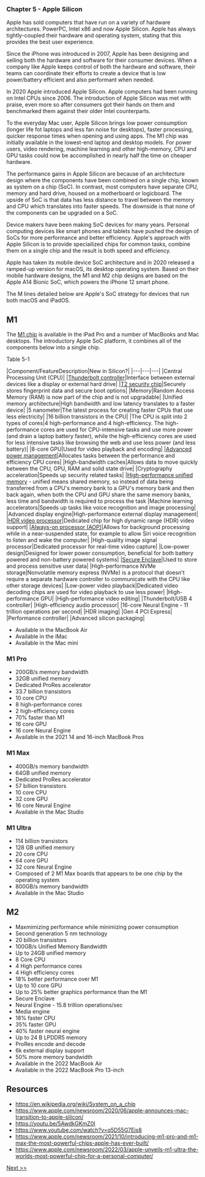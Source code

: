 ### Chapter 5 - Apple Silicon

Apple has sold computers that have run on a variety of hardware architectures. PowerPC, Intel x86 and now Apple Silicon. Apple has always tightly-coupled their hardware and operating system, stating that this provides the best user experience.

Since the iPhone was introduced in 2007, Apple has been designing and selling both the hardware and software for their consumer devices. When a company like Apple keeps control of both the hardware and software, their teams can coordinate their efforts to create a device that is low power/battery efficient and also performant when needed.

In 2020 Apple introduced Apple Silicon. Apple computers had been running on Intel CPUs since 2006. The introduction of Apple Silicon was met with praise, even more so after consumers got their hands on them and benchmarked them against their older Intel counterparts.

To the everyday Mac user, Apple Silicon brings low power consumption (longer life fot laptops and less fan noise for desktops), faster processing, quicker response times when opening and using apps. The M1 chip was initially available in the lowest-end laptop and desktop models. For power users, video rendering, machine learning and other high-memory, CPU and GPU tasks could now be accomplished in nearly half the time on cheaper hardware.

The performance gains in Apple Silicon are because of an architecture design where the components have been combined on a single chip, known as system on a chip (SoC). In contrast, most computers have separate CPU, memory and hard drive, housed on a motherboard or logicboard. The upside of SoC is that data has less distance to travel between the memory and CPU which translates into faster speeds. The downside is that none of the components can be upgraded on a SoC.

Device makers have been making SoC devices for many years. Personal computing devices like smart phones and tablets have pushed the design of SoCs for more performance and better efficiency. Apple's approach with Apple Silicon is to provide speciailized chips for common tasks, combine them on a single chip and the result is both speed and efficiency.

Apple has taken its mobile device SoC architecture and in 2020 released a ramped-up version for macOS, its desktop operating system. Based on their mobile hardware designs, the M1 and M2 chip designs are based on the Apple A14 Bionic SoC, which powers the iPhone 12 smart phone.

The M lines detailed below are Apple's SoC strategy for devices that run both macOS and iPadOS.

## M1

The [M1 chip](https://www.apple.com/newsroom/2020/11/apple-unleashes-m1/) is available in the iPad Pro and a number of MacBooks and Mac desktops. The introductory Apple SoC platform, it combines all of the components below into a single chip.

Table 5-1

|Component/FeatureDescription|New in Silicon?|
|---|---|---|
|Central Processing Unit (CPU)|
|[Thunderbolt controller](https://support.apple.com/guide/mac-help/about-the-thunderbolt-ports-mh35952/mac)|Interface between external devices like a display or external hard drive|
|[T2 security chip](https://support.apple.com/guide/security/hardware-security-overview-secf020d1074/1/web/1)|Securely stores fingerprint data and secure boot options|
|Memory|Random Access Memory (RAM) is now part of the chip and is not upgradable|
|Unified memory architecture|High bandwidth and low latency translates to a faster device|
|5 nanometer|The latest process for creating faster CPUs that use less electricity|
|16 billion transistors in the CPU|
|The CPU is split into 2 types of cores|4 high-performance and 4 high-efficiency. The high-performance cores are used for CPU-intensive tasks and use more power (and drain a laptop battery faster), while the high-efficiency cores are used for less intensive tasks like browsing the web and use less power (and less battery)|
|8-core GPU|Used for video playback and encoding|
|[Advanced power management](https://www.apple.com/newsroom/2021/10/introducing-m1-pro-and-m1-max-the-most-powerful-chips-apple-has-ever-built/)|Allocates tasks between the performance and efficiency CPU cores|
|High-bandwidth caches|Allows data to move quickly between the CPU, GPU, RAM and solid state drive|
|Cryptography acceleration|Speeds up security related tasks|
|[High-performance unified memory](https://www.macobserver.com/analysis/understanding-apples-unified-memory-architecture/) - unified means shared memory, so instead of data being transferred from a CPU's memory bank to a GPU's memory bank and then back again, when both the CPU and GPU share the same memory banks, less time and bandwidth is required to process the task
|Machine learning accelerators|Speeds up tasks like voice recognition and image processing|
|Advanced display engine|High-performance external display management|
|[HDR video processor](https://support.apple.com/en-us/HT210980)|Dedicated chip for high dynamic range (HDR) video support|
|[Always-on processor (AOP)](https://machinelearning.apple.com/research/hey-siri)|Allows for background processing while in a near-suspended state, for example to allow Siri voice recognition to listen and wake the computer|
|High-quality image signal processor|Dedicated processor for real-time video capture|
|Low-power design|Designed for lower power consumption, beneficial for both battery powered and non-battery powered systems|
|[Secure Enclave](https://support.apple.com/guide/security/secure-enclave-sec59b0b31ff/web)|Used to store and process sensitive user data|
|High-performance NVMe storage|Nonvolatile memory express (NVMe) is a protocol that doesn't require a separate hardware controller to communicate with the CPU like other storage devices|
|Low-power video playback|Dedicated video decoding chips are used for video playback to use less power|
|High-performance GPU|
|High-performance video editing|
|Thunderbolt/USB 4 controller|
|High-efficiency audio processor|
|16-core Neural Engine - 11 trillion operations per second|
|HDR imaging|
|Gen 4 PCI Express|
|Performance controller|
|Advanced silicon packaging|


* Available in the MacBook Air
* Available in the iMac
* Available in the Mac mini

### M1 Pro

* 200GB/s memory bandwidth
* 32GB unified memory
* Dedicated ProRes accelerator
* 33.7 billion transistors
* 10 core CPU
* 8 high-performance cores
* 2 high-efficiency cores
* 70% faster than M1
* 16 core GPU
* 16 core Neural Engine
* Available in the 2021 14 and 16-inch MacBook Pros

### M1 Max

* 400GB/s memory bandwidth
* 64GB unified memory
* Dedicated ProRes accelerator
* 57 billion transistors
* 10 core CPU
* 32 core GPU
* 16 core Neural Engine
* Available in the Mac Studio

### M1 Ultra

* 114 billion transistors
* 128 GB unified memory
* 20 core CPU
* 64 core GPU
* 32 core Neural Engine
* Composed of 2 M1 Max boards that appears to be one chip by the operating system
* 800GB/s memory bandwidth
* Available in the Mac Studio

## M2

* Maxmimizing performance while minimizing power consumption
* Second generation 5 nm technology
* 20 billion transistors
* 100GB/s Unified Memory Bandwidth
* Up to 24GB unified memory
* 8 Core CPU
* 4 High performance cores
* 4 High efficiency cores
* 18% better performance over M1
* Up to 10 core GPU
* Up to 25% better graphics performance than the M1
* Secure Enclave
* Neural Engine - 15.8 trillion operations/sec
* Media engine
* 18% faster CPU
* 35% faster GPU
* 40% faster neural engine
* Up to 24 B LPDDR5 memory
* ProRes encode and decode
* 6k external display support
* 50% more memory bandwidth
* Available in the 2022 MacBook Air
* Available in the 2022 MacBook Pro 13-inch

## Resources

* https://en.wikipedia.org/wiki/System_on_a_chip
* https://www.apple.com/newsroom/2020/06/apple-announces-mac-transition-to-apple-silicon/
* https://youtu.be/5AwdkGKmZ0I
* https://www.youtube.com/watch?v=q5D55G7Ejs8
* https://www.apple.com/newsroom/2021/10/introducing-m1-pro-and-m1-max-the-most-powerful-chips-apple-has-ever-built/
* https://www.apple.com/newsroom/2022/03/apple-unveils-m1-ultra-the-worlds-most-powerful-chip-for-a-personal-computer/

[Next >>](070-chapter-06.md)
